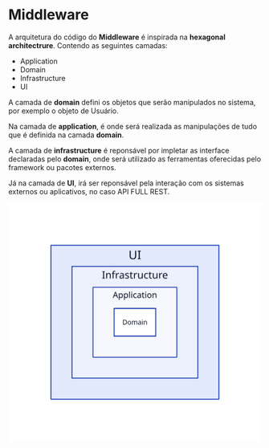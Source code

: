 # Middleware

A arquitetura do código do **Middleware** é inspirada na **hexagonal architectrure**. Contendo as seguintes camadas:

- Application
- Domain
- Infrastructure
- UI

A camada de **domain** defini os objetos que serão manipulados no sistema, por exemplo o objeto de Usuário.

Na camada de **application**, é onde será realizada as manipulações de tudo que é definida na camada **domain**.

A camada de **infrastructure** é reponsável por impletar as interface declaradas pelo **domain**, onde será
utilizado as ferramentas oferecidas pelo framework ou pacotes externos.

Já na camada de **UI**, irá ser reponsável pela interação com os sistemas externos ou aplicativos, no caso API FULL REST.

![arquitetura-middleware](../_media/arquitetura-middleware.svg)
